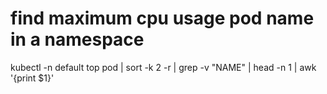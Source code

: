 # find maximum cpu usage pod name in a namespace

kubectl -n default top  pod | sort -k 2 -r | grep -v "NAME" | head -n 1 | awk '{print $1}'